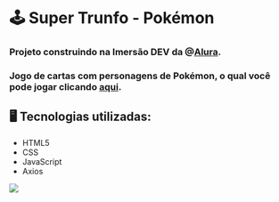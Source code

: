 # 🕹️ Super Trunfo - Pokémon

### Projeto construindo na Imersão DEV da @[Alura](alura.com.br).

### Jogo de cartas com personagens de Pokémon, o qual você pode jogar clicando [aqui](https://gabrielalimact.github.io/superTrunfo-pokemon/).

## 🖥️ Tecnologias utilizadas:

- HTML5
- CSS
- JavaScript
- Axios

<img src="https://s3.us-west-2.amazonaws.com/secure.notion-static.com/d9be39c0-4f4c-4fc3-8ba4-0d833b6c46f0/Untitled.png?X-Amz-Algorithm=AWS4-HMAC-SHA256&X-Amz-Credential=AKIAT73L2G45O3KS52Y5%2F20211009%2Fus-west-2%2Fs3%2Faws4_request&X-Amz-Date=20211009T150204Z&X-Amz-Expires=86400&X-Amz-Signature=e3416a265a7b20369e09680934cac2e18891fbe36f5f0ded4c511b5f965e1e1f&X-Amz-SignedHeaders=host&response-content-disposition=filename%20%3D%22Untitled.png%22">
